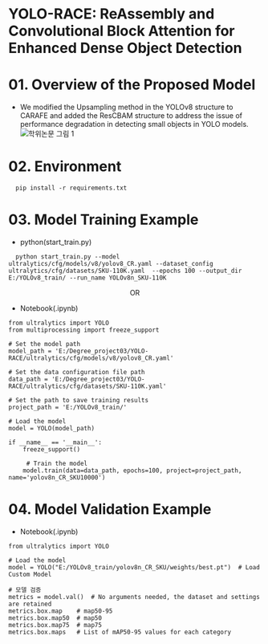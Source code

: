 # YOLO-RACE: ReAssembly and Convolutional Block Attention for Enhanced Dense Object Detection 

# 01. Overview of the Proposed Model
* We modified the Upsampling method in the YOLOv8 structure to CARAFE and added the ResCBAM structure to address the issue of performance degradation in detecting small objects in YOLO models.
![학위논문 그림 1](https://github.com/user-attachments/assets/78b18b04-848d-4c47-8f5a-d73edc62e4ec)

# 02. Environment
```
  pip install -r requirements.txt
```

# 03. Model Training Example
* python(start_train.py)
```
  python start_train.py --model ultralytics/cfg/models/v8/yolov8_CR.yaml --dataset_config ultralytics/cfg/datasets/SKU-110K.yaml  --epochs 100 --output_dir E:/YOLOv8_train/ --run_name YOLOv8n_SKU-110K
```
<div align=center>OR</div>

* Notebook(.ipynb)
  
```
from ultralytics import YOLO
from multiprocessing import freeze_support

# Set the model path
model_path = 'E:/Degree_project03/YOLO-RACE/ultralytics/cfg/models/v8/yolov8_CR.yaml'

# Set the data configuration file path
data_path = 'E:/Degree_project03/YOLO-RACE/ultralytics/cfg/datasets/SKU-110K.yaml'

# Set the path to save training results
project_path = 'E:/YOLOv8_train/'

# Load the model
model = YOLO(model_path)

if __name__ == '__main__':
    freeze_support()
    
     # Train the model
    model.train(data=data_path, epochs=100, project=project_path, name='yolov8n_CR_SKU10000')
```

# 04. Model Validation Example
* Notebook(.ipynb)

```
from ultralytics import YOLO

# Load the model
model = YOLO("E:/YOLOv8_train/yolov8n_CR_SKU/weights/best.pt")  # Load Custom Model

# 모델 검증
metrics = model.val()  # No arguments needed, the dataset and settings are retained
metrics.box.map    # map50-95
metrics.box.map50  # map50
metrics.box.map75  # map75
metrics.box.maps   # List of mAP50-95 values for each category
```
